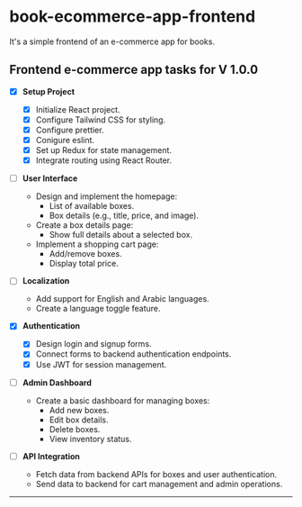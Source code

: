 # book-ecommerce-app-frontend

It's a simple frontend of an e-commerce app for books.

## Frontend e-commerce app tasks for V 1.0.0

- [X] **Setup Project**

  - [x] Initialize React project.
  - [X] Configure Tailwind CSS for styling.
  - [X] Configure prettier.
  - [X] Conigure eslint.
  - [x] Set up Redux for state management.
  - [x] Integrate routing using React Router.

- [ ] **User Interface**

  - Design and implement the homepage:
    - List of available boxes.
    - Box details (e.g., title, price, and image).
  - Create a box details page:
    - Show full details about a selected box.
  - Implement a shopping cart page:
    - Add/remove boxes.
    - Display total price.

- [ ] **Localization**

  - Add support for English and Arabic languages.
  - Create a language toggle feature.

- [X] **Authentication**

  - [X] Design login and signup forms.
  - [X] Connect forms to backend authentication endpoints.
  - [X] Use JWT for session management.

- [ ] **Admin Dashboard**

  - Create a basic dashboard for managing boxes:
    - Add new boxes.
    - Edit box details.
    - Delete boxes.
    - View inventory status.

- [ ] **API Integration**
  - Fetch data from backend APIs for boxes and user authentication.
  - Send data to backend for cart management and admin operations.

---
